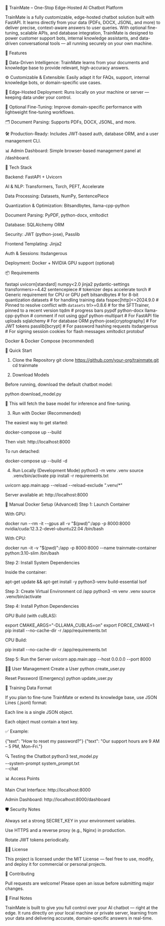 🧠 TrainMate – One-Stop Edge-Hosted AI Chatbot Platform

TrainMate is a fully customizable, edge-hosted chatbot solution built with FastAPI. It learns directly from your data (PDFs, DOCX, JSONL, and more) to deliver precise, context-aware answers to user queries. With optional fine-tuning, scalable APIs, and database integration, TrainMate is designed to power customer support bots, internal knowledge assistants, and data-driven conversational tools — all running securely on your own machine.

🚀 Features

🧠 Data-Driven Intelligence: TrainMate learns from your documents and knowledge base to provide relevant, high-accuracy answers.

⚙️ Customizable & Extensible: Easily adapt it for FAQs, support, internal knowledge bots, or domain-specific use cases.

🔐 Edge-Hosted Deployment: Runs locally on your machine or server — keeping data under your control.

🧩 Optional Fine-Tuning: Improve domain-specific performance with lightweight fine-tuning workflows.

🗂️ Document Parsing: Supports PDFs, DOCX, JSONL, and more.

🛠️ Production-Ready: Includes JWT-based auth, database ORM, and a user management CLI.

📊 Admin Dashboard: Simple browser-based management panel at /dashboard.

🧰 Tech Stack

Backend: FastAPI + Uvicorn

AI & NLP: Transformers, Torch, PEFT, Accelerate

Data Processing: Datasets, NumPy, SentencePiece

Quantization & Optimization: Bitsandbytes, llama-cpp-python

Document Parsing: PyPDF, python-docx, xmltodict

Database: SQLAlchemy ORM

Security: JWT (python-jose), Passlib

Frontend Templating: Jinja2

Auth & Sessions: Itsdangerous

Deployment: Docker + NVIDIA GPU support (optional)

📦 Requirements

fastapi
uvicorn[standard]
numpy<2.0
jinja2
pydantic-settings
transformers>=4.42
sentencepiece             # tokenizer deps
accelerate
torch                       # Generic requirement for CPU or GPU
peft
bitsandbytes              # for 8-bit quantization
datasets                  # for handling training data
fsspec[http]<=2024.9.0    # Pinned to resolve conflict with `datasets`
trl>=0.8.6                # for the SFTTrainer, pinned to a recent version
tqdm                      # progress bars
pypdf
python-docx
llama-cpp-python          # comment if not using gguf
python-multipart          # For FastAPI file uploads
sqlalchemy                # For database ORM
python-jose[cryptography] # For JWT tokens
passlib[bcrypt]           # For password hashing
requests
itsdangerous              # For signing session cookies for flash messages
xmltodict
protobuf


Docker & Docker Compose (recommended)

🧪 Quick Start
1. Clone the Repository
git clone https://github.com/your-org/trainmate.git
cd trainmate

2. Download Models

Before running, download the default chatbot model:

python download_model.py


📁 This will fetch the base model for inference and fine-tuning.

3. Run with Docker (Recommended)

The easiest way to get started:

docker-compose up --build


Then visit: http://localhost:8000

To run detached:

docker-compose up --build -d

4. Run Locally (Development Mode)
python3 -m venv .venv
source .venv/bin/activate
pip install -r requirements.txt

uvicorn app.main:app --reload --reload-exclude ".venv/*"


Server available at: http://localhost:8000

🐳 Manual Docker Setup (Advanced)
Step 1: Launch Container

With GPU:

docker run --rm -it --gpus all -v "$(pwd)":/app -p 8000:8000 nvidia/cuda:12.3.2-devel-ubuntu22.04 /bin/bash


With CPU:

docker run -it -v "$(pwd)":/app -p 8000:8000 --name trainmate-container python:3.10-slim /bin/bash

Step 2: Install System Dependencies

Inside the container:

apt-get update && apt-get install -y python3-venv build-essential lsof

Step 3: Create Virtual Environment
cd /app
python3 -m venv .venv
source .venv/bin/activate

Step 4: Install Python Dependencies

GPU Build (with cuBLAS):

export CMAKE_ARGS="-DLLAMA_CUBLAS=on"
export FORCE_CMAKE=1
pip install --no-cache-dir -r /app/requirements.txt


CPU Build:

pip install --no-cache-dir -r /app/requirements.txt

Step 5: Run the Server
uvicorn app.main:app --host 0.0.0.0 --port 8000

🧑‍💻 User Management
Create a User
python create_user.py

Reset Password (Emergency)
python update_user.py

📁 Training Data Format

If you plan to fine-tune TrainMate or extend its knowledge base, use JSON Lines (.jsonl) format:

Each line is a single JSON object.

Each object must contain a text key.

✅ Example:

{"text": "How to reset my password?"}
{"text": "Our support hours are 9 AM – 5 PM, Mon–Fri."}

🔍 Testing the Chatbot
python3 test_model.py \
  --system-prompt system_prompt.txt \
  --chat

📊 Access Points

Main Chat Interface: http://localhost:8000

Admin Dashboard: http://localhost:8000/dashboard

🛡️ Security Notes

Always set a strong SECRET_KEY in your environment variables.

Use HTTPS and a reverse proxy (e.g., Nginx) in production.

Rotate JWT tokens periodically.

🧑‍💼 License

This project is licensed under the MIT License — feel free to use, modify, and deploy it for commercial or personal projects.

📣 Contributing

Pull requests are welcome! Please open an issue before submitting major changes.

🌟 Final Notes

TrainMate is built to give you full control over your AI chatbot — right at the edge. It runs directly on your local machine or private server, learning from your data and delivering accurate, domain-specific answers in real-time.

